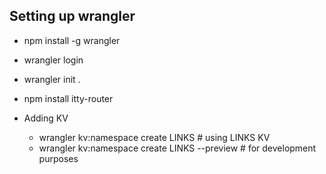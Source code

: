 ## Setting up wrangler

- npm install -g wrangler
- wrangler login
- wrangler init .

- npm install itty-router
- Adding KV
  - wrangler kv:namespace create LINKS # using LINKS KV
  - wrangler kv:namespace create LINKS --preview # for development purposes

